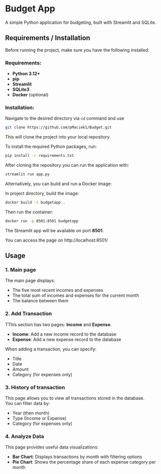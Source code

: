 # Budget App
A simple Python application for budgeting, built with Streamlit and SQLite.

## Requirements / Installation
Before running the project, make sure you have the following installed:

### Requirements:
- **Python 3.12+**
- **pip**
- **Streamlit**
- **SQLite3**
- **Docker** (optional)

### Installation:

Navigate to the desired directory via ```cd``` command and
use
```bash 
git clone https://github.com/pMaciek1/Budget.git
```
This will clone the project into your local repository.

To install the required Python packages, run:
```bash
pip install -r requirements.txt
```

After cloning the repository you can run the application with:
```bash
streamlit run app.py
```

Alternatively, you can build and run a Docker image:

In project directory, build the image: 
```bash
docker build -t budgetapp .
```
Then run the container: 
```bash
docker run -p 8501:8501 budgetapp
```
The Streamlit app will be available on port **8501**.

You can access the page on http://localhost:8501/


## Usage
### 1. Main page

The main page displays:
- The five most recent incomes and expenses
- The total sum of incomes and expenses for the current month
- The balance between them

### 2. Add Transaction

TThis section has two pages: **Income** and **Expense**.

- **Income**: Add a new income record to the database  
- **Expense**: Add a new expense record to the database

When adding a transaction, you can specify:
- Title
- Date
- Amount
- Category (for expenses only)

### 3. History of transaction

This page allows you to view all transactions stored in the database.  
You can filter data by:
- Year (then month)
- Type (Income or Expense)
- Category (for expenses only)

### 4. Analyze Data

This page provides useful data visualizations:
- **Bar Chart**: Displays transactions by month with filtering options
- **Pie Chart**: Shows the percentage share of each expense category per month